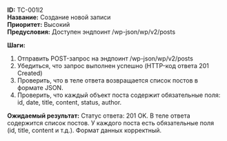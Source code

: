 **ID:** TC-001l2  
**Название:** Создание новой записи</br>
**Приоритет:** Высокий  
**Предусловия:** Доступен эндпоинт /wp-json/wp/v2/posts

**Шаги:**
1. Отправить POST-запрос на эндпоинт /wp-json/wp/v2/posts
2. Убедиться, что запрос выполнен успешно (HTTP-код ответа 201 Created)
3. Проверить, что в теле ответа возвращается список постов в формате JSON.
4. Проверить, что каждый объект поста содержит обязательные поля: id, date, title, content, status, author. </br>

**Ожидаемый результат:** Статус ответа: 201 OK. В теле ответа содержится список постов. У каждого поста есть обязательные поля (id, title, content и т.д.). Формат данных корректный.
